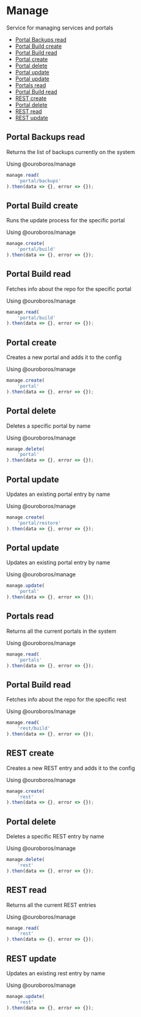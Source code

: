 # Manage
Service for managing services and portals

- [Portal Backups read](#portal-backups-read)
- [Portal Build create](#portal-build-create)
- [Portal Build read](#portal-build-read)
- [Portal create](#portal-create)
- [Portal delete](#portal-delete)
- [Portal update](#portal-update)
- [Portal update](#portal-update)
- [Portals read](#portals-read)
- [Portal Build read](#portal-build-read)
- [REST create](#rest-create)
- [Portal delete](#portal-delete)
- [REST read](#rest-read)
- [REST update](#rest-update)

## Portal Backups read
Returns the list of backups currently on the system

Using @ouroboros/manage
```javascript
manage.read(
	'portal/backups' 
).then(data => {}, error => {});
```

## Portal Build create
Runs the update process for the specific portal

Using @ouroboros/manage
```javascript
manage.create(
	'portal/build' 
).then(data => {}, error => {});
```

## Portal Build read
Fetches info about the repo for the specific portal

Using @ouroboros/manage
```javascript
manage.read(
	'portal/build' 
).then(data => {}, error => {});
```

## Portal create
Creates a new portal and adds it to the config

Using @ouroboros/manage
```javascript
manage.create(
	'portal' 
).then(data => {}, error => {});
```

## Portal delete
Deletes a specific portal by name

Using @ouroboros/manage
```javascript
manage.delete(
	'portal' 
).then(data => {}, error => {});
```

## Portal update
Updates an existing portal entry by name

Using @ouroboros/manage
```javascript
manage.create(
	'portal/restore' 
).then(data => {}, error => {});
```

## Portal update
Updates an existing portal entry by name

Using @ouroboros/manage
```javascript
manage.update(
	'portal' 
).then(data => {}, error => {});
```

## Portals read
Returns all the current portals in the system

Using @ouroboros/manage
```javascript
manage.read(
	'portals' 
).then(data => {}, error => {});
```

## Portal Build read
Fetches info about the repo for the specific rest

Using @ouroboros/manage
```javascript
manage.read(
	'rest/build' 
).then(data => {}, error => {});
```

## REST create
Creates a new REST entry and adds it to the config

Using @ouroboros/manage
```javascript
manage.create(
	'rest' 
).then(data => {}, error => {});
```

## Portal delete
Deletes a specific REST entry by name

Using @ouroboros/manage
```javascript
manage.delete(
	'rest' 
).then(data => {}, error => {});
```

## REST read
Returns all the current REST entries

Using @ouroboros/manage
```javascript
manage.read(
	'rest' 
).then(data => {}, error => {});
```

## REST update
Updates an existing rest entry by name

Using @ouroboros/manage
```javascript
manage.update(
	'rest' 
).then(data => {}, error => {});
```
